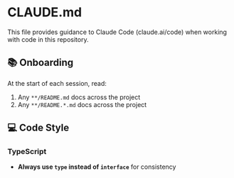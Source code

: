 # CLAUDE.md

This file provides guidance to Claude Code (claude.ai/code) when working with code in this repository.

## 📚 Onboarding

At the start of each session, read:
1. Any `**/README.md` docs across the project
2. Any `**/README.*.md` docs across the project

## 💻 Code Style

### TypeScript
- **Always use `type` instead of `interface`** for consistency
